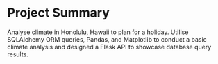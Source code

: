 # Project Summary
Analyse climate in Honolulu, Hawaii to plan for a holiday. Utilise SQLAlchemy ORM queries, Pandas, and Matplotlib to conduct a basic climate analysis and designed a Flask API to showcase database query results.
